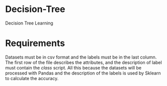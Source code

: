 # Decision-Tree
Decision Tree Learning

# Requirements
Datasets must be in csv format and the labels must be in the last column. The first row of the file describes the attributes, and the description of label must contain the *class* script. All this because the datasets will be processed with Pandas and the description of the labels is used by Sklearn to calculate the accuracy.
